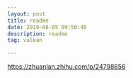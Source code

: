 ```yaml
---
layout: post
title: readme
date: 2019-08-05 09:50:40
description: readme
tag: valkan

---
```


https://zhuanlan.zhihu.com/p/24798656